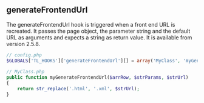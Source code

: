 generateFrontendUrl
-------------------

The generateFrontendUrl hook is triggered when a front end URL is recreated. It passes the page object, the parameter string and the default URL as arguments and expects a string as return value. It is available from version 2.5.8.

```php
// config.php
$GLOBALS['TL_HOOKS']['generateFrontendUrl'][] = array('MyClass', 'myGenerateFrontendUrl');
 
// MyClass.php
public function myGenerateFrontendUrl($arrRow, $strParams, $strUrl)
{
    return str_replace('.html', '.xml', $strUrl);
}
``` 
